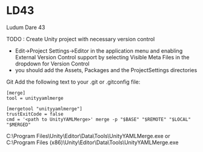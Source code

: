 # LD43
Ludum Dare 43


TODO : Create Unity project with necessary version control

- Edit->Project Settings->Editor in the application menu and enabling External Version Control support by selecting Visible Meta Files in the dropdown for Version Control
- you should add the Assets, Packages and the ProjectSettings directories

Git
Add the following text to your .git or .gitconfig file:

    [merge]
    tool = unityyamlmerge

    [mergetool "unityyamlmerge"]
    trustExitCode = false
    cmd = '<path to UnityYAMLMerge>' merge -p "$BASE" "$REMOTE" "$LOCAL" "$MERGED"
C:\Program Files\Unity\Editor\Data\Tools\UnityYAMLMerge.exe
or
C:\Program Files (x86)\Unity\Editor\Data\Tools\UnityYAMLMerge.exe
